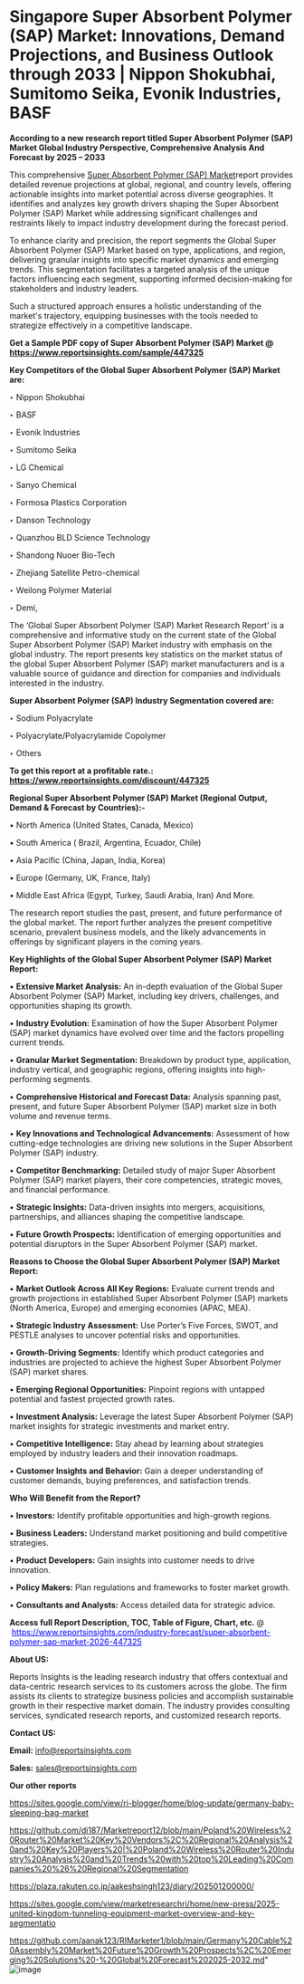 # Singapore Super Absorbent Polymer (SAP) Market: Innovations, Demand Projections, and Business Outlook through 2033 | Nippon Shokubhai, Sumitomo Seika, Evonik Industries, BASF

<strong>According to a new research report titled Super Absorbent Polymer (SAP) Market Global Industry Perspective, Comprehensive Analysis And Forecast by 2025 – 2033</strong>

This comprehensive <a href=https://www.reportsinsights.com/sample/447325>Super Absorbent Polymer (SAP) Market</a>report provides detailed revenue projections at global, regional, and country levels, offering actionable insights into market potential across diverse geographies. It identifies and analyzes key growth drivers shaping the Super Absorbent Polymer (SAP) Market while addressing significant challenges and restraints likely to impact industry development during the forecast period.

To enhance clarity and precision, the report segments the Global Super Absorbent Polymer (SAP) Market based on type, applications, and region, delivering granular insights into specific market dynamics and emerging trends. This segmentation facilitates a targeted analysis of the unique factors influencing each segment, supporting informed decision-making for stakeholders and industry leaders.

Such a structured approach ensures a holistic understanding of the market's trajectory, equipping businesses with the tools needed to strategize effectively in a competitive landscape.

<strong>Get a Sample PDF copy of Super Absorbent Polymer (SAP) Market </strong><strong>@<a href=https://www.reportsinsights.com/sample/447325 style=color:#0000ff;> https://www.reportsinsights.com/sample/447325</a></strong></font>

<strong>Key Competitors of the Global Super Absorbent Polymer (SAP) Market are:</strong>

‣ Nippon Shokubhai

‣ BASF

‣ Evonik Industries

‣ Sumitomo Seika

‣ LG Chemical

‣ Sanyo Chemical

‣ Formosa Plastics Corporation

‣ Danson Technology

‣ Quanzhou BLD Science Technology

‣ Shandong Nuoer Bio-Tech

‣ Zhejiang Satellite Petro-chemical

‣ Weilong Polymer Material

‣ Demi,

The ‘Global Super Absorbent Polymer (SAP) Market Research Report’ is a comprehensive and informative study on the current state of the Global Super Absorbent Polymer (SAP) Market industry with emphasis on the global industry. The report presents key statistics on the market status of the global Super Absorbent Polymer (SAP) market manufacturers and is a valuable source of guidance and direction for companies and individuals interested in the industry.

<strong>Super Absorbent Polymer (SAP) Industry Segmentation covered are:</strong>

‣ Sodium Polyacrylate

‣ Polyacrylate/Polyacrylamide Copolymer

‣ Others

<strong>To get this report at a profitable rate.: <a href=https://www.reportsinsights.com/discount/447325 style=color:#0000ff;>https://www.reportsinsights.com/discount/447325</a></strong></font>

<strong>Regional Super Absorbent Polymer (SAP) Market (Regional Output, Demand &amp; Forecast by Countries):-</strong>

• North America (United States, Canada, Mexico)

• South America ( Brazil, Argentina, Ecuador, Chile)

• Asia Pacific (China, Japan, India, Korea)

• Europe (Germany, UK, France, Italy)

• Middle East Africa (Egypt, Turkey, Saudi Arabia, Iran) And More.

The research report studies the past, present, and future performance of the global market. The report further analyzes the present competitive scenario, prevalent business models, and the likely advancements in offerings by significant players in the coming years.

<strong>Key Highlights of the Global Super Absorbent Polymer (SAP) Market Report:</strong>

• <strong>Extensive Market Analysis:</strong> An in-depth evaluation of the Global Super Absorbent Polymer (SAP) Market, including key drivers, challenges, and opportunities shaping its growth.

• <strong>Industry Evolution:</strong> Examination of how the Super Absorbent Polymer (SAP) market dynamics have evolved over time and the factors propelling current trends.

• <strong>Granular Market Segmentation:</strong> Breakdown by product type, application, industry vertical, and geographic regions, offering insights into high-performing segments.

• <strong>Comprehensive Historical and Forecast Data:</strong> Analysis spanning past, present, and future Super Absorbent Polymer (SAP) market size in both volume and revenue terms.

• <strong>Key Innovations and Technological Advancements:</strong> Assessment of how cutting-edge technologies are driving new solutions in the Super Absorbent Polymer (SAP) industry.

• <strong>Competitor Benchmarking:</strong> Detailed study of major Super Absorbent Polymer (SAP) market players, their core competencies, strategic moves, and financial performance.

• <strong>Strategic Insights:</strong> Data-driven insights into mergers, acquisitions, partnerships, and alliances shaping the competitive landscape.

• <strong>Future Growth Prospects:</strong> Identification of emerging opportunities and potential disruptors in the Super Absorbent Polymer (SAP) market.

<strong>Reasons to Choose the Global Super Absorbent Polymer (SAP) Market Report:</strong>

• <strong>Market Outlook Across All Key Regions:</strong> Evaluate current trends and growth projections in established Super Absorbent Polymer (SAP) markets (North America, Europe) and emerging economies (APAC, MEA).

• <strong>Strategic Industry Assessment:</strong> Use Porter’s Five Forces, SWOT, and PESTLE analyses to uncover potential risks and opportunities.

• <strong>Growth-Driving Segments:</strong> Identify which product categories and industries are projected to achieve the highest Super Absorbent Polymer (SAP) market shares.

• <strong>Emerging Regional Opportunities:</strong> Pinpoint regions with untapped potential and fastest projected growth rates.

• <strong>Investment Analysis:</strong> Leverage the latest Super Absorbent Polymer (SAP) market insights for strategic investments and market entry.

• <strong>Competitive Intelligence:</strong> Stay ahead by learning about strategies employed by industry leaders and their innovation roadmaps.

• <strong>Customer Insights and Behavior:</strong> Gain a deeper understanding of customer demands, buying preferences, and satisfaction trends.

<strong>Who Will Benefit from the Report?</strong>

• <strong>Investors:</strong> Identify profitable opportunities and high-growth regions.

• <strong>Business Leaders:</strong> Understand market positioning and build competitive strategies.

• <strong>Product Developers:</strong> Gain insights into customer needs to drive innovation.

• <strong>Policy Makers:</strong> Plan regulations and frameworks to foster market growth.

• <strong>Consultants and Analysts:</strong> Access detailed data for strategic advice.
</ul>
<strong>Access full Report Description, TOC, Table of Figure, Chart, etc. </strong>@  <a href=https://www.reportsinsights.com/industry-forecast/super-absorbent-polymer-sap-market-2026-447325 style=color:#0000ff;>https://www.reportsinsights.com/industry-forecast/super-absorbent-polymer-sap-market-2026-447325</a></font>

<strong><strong>About US</strong>:</strong>

Reports Insights is the leading research industry that offers contextual and data-centric research services to its customers across the globe. The firm assists its clients to strategize business policies and accomplish sustainable growth in their respective market domain. The industry provides consulting services, syndicated research reports, and customized research reports.

<strong>Contact US:</strong>

<p class=""""><b>Email:</b> <a href=mailto:info@reportsinsights.com>info@reportsinsights.com</a></p>
<p class=""""><b>Sales:</b> <a href=mailto:sales@reportsinsights.com>sales@reportsinsights.com</a></p>

<strong>Our other reports</strong>

<a href=https://sites.google.com/view/ri-blogger/home/blog-update/germany-baby-sleeping-bag-market>https://sites.google.com/view/ri-blogger/home/blog-update/germany-baby-sleeping-bag-market</a>

<a href=https://github.com/di187/Marketreport12/blob/main/Poland%20Wireless%20Router%20Market%20Key%20Vendors%2C%20Regional%20Analysis%20and%20Key%20Players%20|%20Poland%20Wireless%20Router%20Industry%20Analysis%20and%20Trends%20with%20top%20Leading%20Companies%20%26%20Regional%20Segmentation>https://github.com/di187/Marketreport12/blob/main/Poland%20Wireless%20Router%20Market%20Key%20Vendors%2C%20Regional%20Analysis%20and%20Key%20Players%20|%20Poland%20Wireless%20Router%20Industry%20Analysis%20and%20Trends%20with%20top%20Leading%20Companies%20%26%20Regional%20Segmentation</a>

<a href=https://plaza.rakuten.co.jp/aakeshsingh123/diary/202501200000/>https://plaza.rakuten.co.jp/aakeshsingh123/diary/202501200000/</a>

<a href=https://sites.google.com/view/marketresearchri/home/new-press/2025-united-kingdom-tunneling-equipment-market-overview-and-key-segmentatio>https://sites.google.com/view/marketresearchri/home/new-press/2025-united-kingdom-tunneling-equipment-market-overview-and-key-segmentatio</a>

<a href=https://github.com/aanak123/RIMarketer1/blob/main/Germany%20Cable%20Assembly%20Market%20Future%20Growth%20Prospects%2C%20Emerging%20Solutions%20-%20Global%20Forecast%202025-2032.md>https://github.com/aanak123/RIMarketer1/blob/main/Germany%20Cable%20Assembly%20Market%20Future%20Growth%20Prospects%2C%20Emerging%20Solutions%20-%20Global%20Forecast%202025-2032.md</a>"
![image](https://github.com/user-attachments/assets/e169b9aa-f0a7-46cb-8b26-28f93edfb00b)
